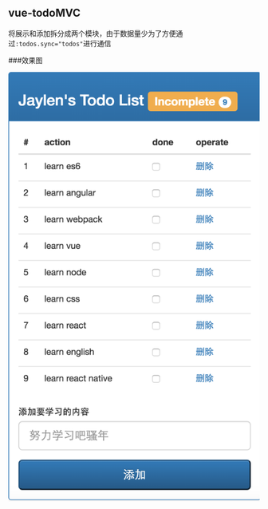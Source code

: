 ## vue-todoMVC

将展示和添加拆分成两个模块，由于数据量少为了方便通过`:todos.sync="todos"`进行通信

###效果图

![todoMVC](./todoMVC.png)